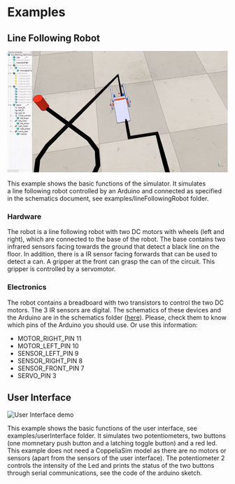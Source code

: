 # Examples #

## Line Following Robot ##

![Line following robot demo](../videos/line_following_robot_sim.gif)

This example shows the basic functions of the simulator. It simulates  
a line following robot controlled by an Arduino and connected as specified in the schematics document, see examples/lineFollowingRobot folder. 

### Hardware ###

The robot is a line following robot with two DC motors with wheels (left and right), which are connected to the base of the robot. The base contains two infrared sensors facing towards the ground that detect a black line on the floor. In addition, there is a IR sensor facing forwards that can be used to detect a can. A gripper at the front can grasp the can of the circuit. This gripper is controlled by a servomotor.

### Electronics ###

The robot contains a breadboard with two transistors to control the two DC motors. The 3 IR sensors are digital. The schematics of these devices and the Arduino are in the schematics folder ([here](schematics/schematic_line_following_robot.pdf)). Please, check them to know which pins of the Arduino you should use. Or use this information:

* MOTOR_RIGHT_PIN 11
* MOTOR_LEFT_PIN 10
* SENSOR_LEFT_PIN 9
* SENSOR_RIGHT_PIN 8
* SENSOR_FRONT_PIN 7
* SERVO_PIN 3

## User Interface ##

![User Interface demo](../images/user_interface.png)

This example shows the basic functions of the user interface, see examples/userInterface folder. It simulates two potentiometers, two buttons (one momnetary push button and a latching toggle button) and a red led. This example does not need a CoppeliaSim model as there are no motors or sensors (apart from the sensors of the user interface).
The potentiometer 2 controls the intensity of the Led and prints the status of the two buttons through serial communications, see the code of the arduino sketch. 

